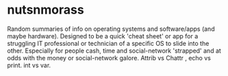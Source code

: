 # nutsnmorass
Random summaries of info on operating systems and software/apps (and maybe hardware).  Designed to be a quick 'cheat sheet' or app for a struggling IT professional or technician of a specific OS to slide into the other.  Especially for people cash, time and social-network 'strapped' and at odds with the money or social-network galore.  Attrib vs Chattr , echo vs print. int vs var.

